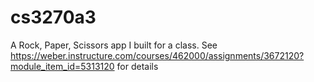# cs3270a3
A Rock, Paper, Scissors app I built for a class. See https://weber.instructure.com/courses/462000/assignments/3672120?module_item_id=5313120 for details
